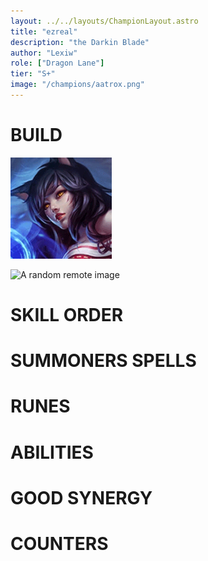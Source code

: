 ```yaml
---
layout: ../../layouts/ChampionLayout.astro
title: "ezreal"
description: "the Darkin Blade"
author: "Lexiw"
role: ["Dragon Lane"]
tier: "S+"
image: "/champions/aatrox.png"
---
```


# BUILD

![A local image](/public/champions/ahri.png)

![A random remote image](https://picsum.photos/1024/768)

# SKILL ORDER

# SUMMONERS SPELLS

# RUNES

# ABILITIES

# GOOD SYNERGY

# COUNTERS
